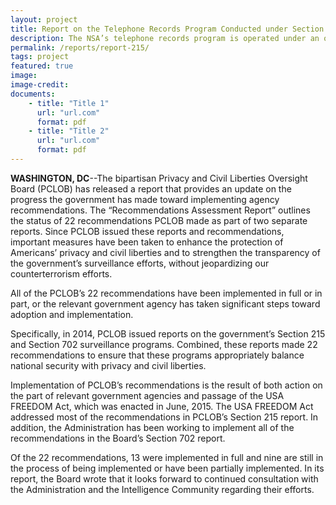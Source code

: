 ```yaml
---
layout: project
title: Report on the Telephone Records Program Conducted under Section 215 
description: The NSA’s telephone records program is operated under an order issued by the FISA court pursuant to Section 215 of the Patriot Act, an order that is renewed approximately every ninety days. In response to congressional and presidential requests, the PCLOB undertook an in-depth study of the Section 215 and 702 programs as well as the operations of the FISA court.
permalink: /reports/report-215/
tags: project
featured: true
image:
image-credit:
documents:
    - title: "Title 1"
      url: "url.com"
      format: pdf
    - title: "Title 2"
      url: "url.com"
      format: pdf
---
```

<strong>WASHINGTON, DC</strong>--The bipartisan Privacy and Civil Liberties Oversight Board (PCLOB) has released a report that provides an update on the progress the government has made toward implementing agency recommendations. The “Recommendations Assessment Report” outlines the status of 22 recommendations PCLOB made as part of two separate reports. Since PCLOB issued these reports and recommendations, important measures have been taken to enhance the protection of Americans’ privacy and civil liberties and to strengthen the transparency of the government’s surveillance efforts, without jeopardizing our counterterrorism efforts.

All of the PCLOB’s 22 recommendations have been implemented in full or in part, or the relevant government agency has taken significant steps toward adoption and implementation. 

Specifically, in 2014, PCLOB issued reports on the government’s Section 215 and Section 702 surveillance programs. Combined, these reports made 22 recommendations to ensure that these programs appropriately balance national security with privacy and civil liberties.

Implementation of PCLOB’s recommendations is the result of both action on the part of relevant government agencies and passage of the USA FREEDOM Act, which was enacted in June, 2015.  The USA FREEDOM Act addressed most of the recommendations in PCLOB’s Section 215 report. In addition, the Administration has been working to implement all of the recommendations in the Board’s Section 702 report.             

Of the 22 recommendations, 13 were implemented in full and nine are still in the process of being implemented or have been partially implemented. In its report, the Board wrote that it looks forward to continued consultation with the Administration and the Intelligence Community regarding their efforts.
